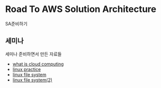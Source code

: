 # Road To AWS Solution Architecture

SA준비하기

## 세미나

세미나 준비하면서 만든 자료들

- [what is cloud computing](https://github.com/kiku99/Cloud/blob/master/Linux/01_What%20is%20Cloud%20Computing.pdf)
- [linux practice](https://github.com/kiku99/Cloud/blob/master/Linux/02_Linux%20Practice.pdf)
- [linux file system](https://github.com/kiku99/Cloud/blob/master/Linux/03_Linux%20File%20system.pdf)
- [linux file system(2)](https://github.com/kiku99/Cloud/blob/master/Linux/04_Linux%20File%20system(2).pdf)
